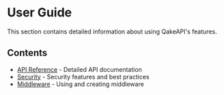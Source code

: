# User Guide

This section contains detailed information about using QakeAPI's features.

## Contents

- [API Reference](../api-reference.md) - Detailed API documentation
- [Security](../security.md) - Security features and best practices
- [Middleware](../middleware.md) - Using and creating middleware 